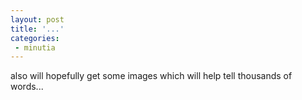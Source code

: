 ```yaml
---
layout: post
title: '...'
categories:
 - minutia
---
```


also will hopefully get some images which will help tell thousands of words...

